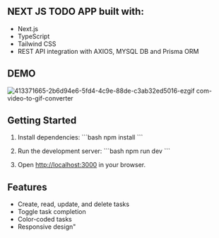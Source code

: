 ## NEXT JS TODO APP built with:
- Next.js
- TypeScript
- Tailwind CSS
- REST API integration with AXIOS, MYSQL DB and Prisma ORM

## DEMO

![413371665-2b6d94e6-5fd4-4c9e-88de-c3ab32ed5016-ezgif com-video-to-gif-converter](https://github.com/user-attachments/assets/46a66f25-c42b-40ab-afbf-93fbf035253d)


## Getting Started

1. Install dependencies:
\`\`\`bash
npm install
\`\`\`

2. Run the development server:
\`\`\`bash
npm run dev
\`\`\`

3. Open [http://localhost:3000](http://localhost:3000) in your browser.

## Features
- Create, read, update, and delete tasks
- Toggle task completion
- Color-coded tasks
- Responsive design"
